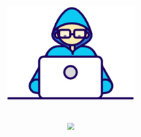<p align="center">
    <img src="./assets/gif/Developer.gif" width="300" />
</p>

<h1 align="center">
    <img src="https://readme-typing-svg.herokuapp.com/?font=Righteous&size=35&center=true&vCenter=true&width=600&height=70&duration=5000&lines=Hello+There!;+My+name+is+China;+I'm+a+mobile+application+developer!" />
</h1>
